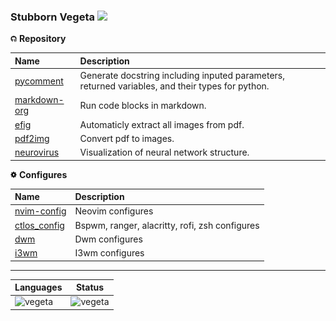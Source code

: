 ### Stubborn Vegeta <img src="https://visitor-badge.glitch.me/badge?page_id=demonlord1997"/>

<img src="./StubbornVegeta/github-star.svg" alt="github-star" height="2%" width="2%" /> **Repository**

| Name                                                           | Description                                                                           |
|:---------------------------------------------------------------|:--------------------------------------------------------------------------------------|
| [pycomment](https://github.com/demonlord1997/pycomment )       | Generate docstring including inputed parameters, returned variables, and their types for python. |
| [markdown-org](https://github.com/demonlord1997/markdown-org ) | Run code blocks in markdown.                                                            |
| [efig](https://github.com/demonlord1997/efig )                 | Automaticly extract all images from pdf.                                                |
| [pdf2img](https://github.com/demonlord1997/pdf2img )           | Convert pdf to images.                                                                |
| [neurovirus](https://github.com/demonlord1997/neurovirus )     | Visualization of neural network structure.                                            |

<img src="./StubbornVegeta/settings.svg" alt="settings" height="2%" width="2%" /> **Configures**

| Name                                                          | Description                                    |
|:--------------------------------------------------------------|:-----------------------------------------------|
| [nvim-config](https://github.com/demonlord1997/nvim-config)   | Neovim configures                              |
| [ctlos_config](https://github.com/demonlord1997/ctlos_config) | Bspwm, ranger, alacritty, rofi, zsh configures |
| [dwm](https://github.com/demonlord1997/dwm)                   | Dwm configures                                 |
| [i3wm](https://github.com/demonlord1997/i3)                   | I3wm configures                                |

---

| Languages                                                                                                        | Status                                                                                       |
|------------------------------------------------------------------------------------------------------------------|----------------------------------------------------------------------------------------------|
| ![vegeta](https://github-readme-stats.vercel.app/api/top-langs/?username=demonlord1997&layout=compact&hide=html) | ![vegeta](https://github-readme-stats.vercel.app/api?username=demonlord1997&show_icons=true) |
